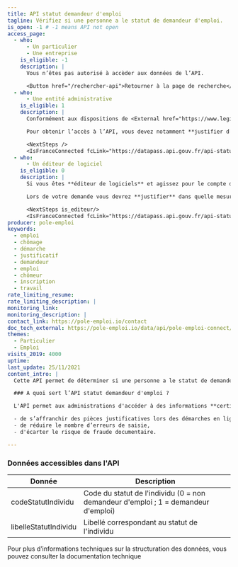 ```yaml
---
title: API statut demandeur d'emploi
tagline: Vérifiez si une personne a le statut de demandeur d'emploi.
is_open: -1 # -1 means API not open
access_page:
  - who:
      - Un particulier
      - Une entreprise
    is_eligible: -1
    description: |
      Vous n’êtes pas autorisé à accèder aux données de l’API.

      <Button href="/rechercher-api">Retourner à la page de recherche</Button>
  - who:
      - Une entité administrative
    is_eligible: 1
    description: |
      Conformément aux dispositions de <External href="https://www.legifrance.gouv.fr/affichCodeArticle.do?cidTexte=LEGITEXT000031366350&idArticle=LEGIARTI000031367412&dateTexte=&categorieLien=cid">l'article L114-8</External> du *code des relations entre le public et l'administration*, seules les administrations sont habilitées à échanger entre elles des informations ou données strictement nécessaires pour traiter une démarche.

      Pour obtenir l’accès à l’API, vous devez notamment **justifier d'une simplification pour les citoyens** et vous engager à n'accéder qu’aux données strictement nécessaires à la démarche conformément au principe de proportionnalité.

      <NextSteps />
      <IsFranceConnected fcLink="https://datapass.api.gouv.fr/api-statut-demandeur-emploi-fc" notFcLink="https://datapass.api.gouv.fr/api-statut-demandeur-emploi"/>
  - who:
      - Un éditeur de logiciel
    is_eligible: 0
    description: |
      Si vous êtes **éditeur de logiciels** et agissez pour le compte d'une administration ou d'une collectivité, vous pouvez remplir une demande d’accès à l’API vous-même pour l'entité que vous représentez, dans le cadre de <External href="https://www.legifrance.gouv.fr/affichCodeArticle.do?cidTexte=LEGITEXT000031366350&idArticle=LEGIARTI000031367412&dateTexte=&categorieLien=cid">l'article L114-8</External> du *code des relations entre le public et l'administration*.

      Lors de votre demande vous devrez **justifier** dans quelle mesure l'entité pour laquelle vous opérez rentre dans ce cadre juridique.

      <NextSteps is_editeur/>
      <IsFranceConnected fcLink="https://datapass.api.gouv.fr/api-statut-demandeur-emploi-fc" notFcLink="https://datapass.api.gouv.fr/api-statut-demandeur-emploi"/>
producer: pole-emploi
keywords:
  - emploi
  - chômage
  - démarche
  - justificatif
  - demandeur
  - emploi
  - chômeur
  - inscription
  - travail
rate_limiting_resume: 
rate_limiting_description: |
monitoring_link: 
monitoring_description: |
contact_link: https://pole-emploi.io/contact
doc_tech_external: https://pole-emploi.io/data/api/pole-emploi-connect/statut?tabgroup-api=documentation&doc-section=api-doc-section-caracteristiques
themes:
  - Particulier
  - Emploi
visits_2019: 4000
uptime: 
last_update: 25/11/2021
content_intro: |
  Cette API permet de déterminer si une personne a le statut de demandeur d'emploi ou non. 

  ### A quoi sert l’API statut demandeur d'emploi ?

  L'API permet aux administrations d'accéder à des informations **certifiées à la source** et ainsi :

  - de s’affranchir des pièces justificatives lors des démarches en ligne,
  - de réduire le nombre d’erreurs de saisie,
  - d'écarter le risque de fraude documentaire.

---
```


### Données accessibles dans l'API

| Donnée                    | Description                                                                            |
| ------------------------- | -------------------------------------------------------------------------------------- |
| codeStatutIndividu        | Code du statut de l'individu (0 = non demandeur d'emploi ; 1 = demandeur d'emploi)     |
| libelleStatutIndividu     | Libellé correspondant au statut de l'individu                                          |

Pour plus d’informations techniques sur la structuration des données, vous pouvez <External href='/https://pole-emploi.io/data/api/pole-emploi-connect/statut?tabgroup-api=documentation&doc-section=api-doc-section-caracteristiquesr'>consulter la documentation technique</External>
